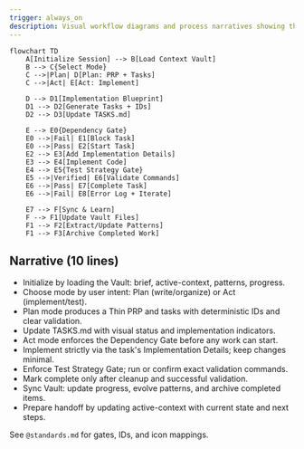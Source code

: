 ```yaml
---
trigger: always_on
description: Visual workflow diagrams and process narratives showing the complete Kanónes session lifecycle from initialization through execution and synchronization
---
```


```mermaid
flowchart TD
    A[Initialize Session] --> B[Load Context Vault]
    B --> C{Select Mode}
    C -->|Plan| D[Plan: PRP + Tasks]
    C -->|Act| E[Act: Implement]

    D --> D1[Implementation Blueprint]
    D1 --> D2[Generate Tasks + IDs]
    D2 --> D3[Update TASKS.md]

    E --> E0{Dependency Gate}
    E0 -->|Fail| E1[Block Task]
    E0 -->|Pass| E2[Start Task]
    E2 --> E3[Add Implementation Details]
    E3 --> E4[Implement Code]
    E4 --> E5{Test Strategy Gate}
    E5 -->|Verified| E6[Validate Commands]
    E6 -->|Pass| E7[Complete Task]
    E6 -->|Fail| E8[Error Log + Iterate]

    E7 --> F[Sync & Learn]
    F --> F1[Update Vault Files]
    F1 --> F2[Extract/Update Patterns]
    F1 --> F3[Archive Completed Work]
```

## Narrative (10 lines)
- Initialize by loading the Vault: brief, active-context, patterns, progress.
- Choose mode by user intent: Plan (write/organize) or Act (implement/test).
- Plan mode produces a Thin PRP and tasks with deterministic IDs and clear validation.
- Update TASKS.md with visual status and implementation indicators.
- Act mode enforces the Dependency Gate before any work can start.
- Implement strictly via the task's Implementation Details; keep changes minimal.
- Enforce Test Strategy Gate; run or confirm exact validation commands.
- Mark complete only after cleanup and successful validation.
- Sync Vault: update progress, evolve patterns, and archive completed items.
- Prepare handoff by updating active-context with current state and next steps.

See `@standards.md` for gates, IDs, and icon mappings.
